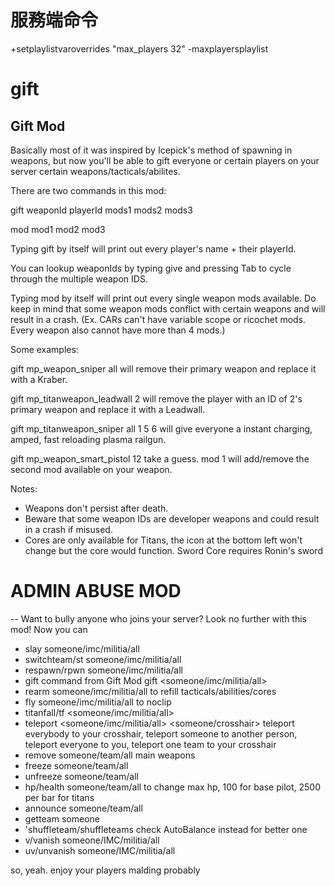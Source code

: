 <!--
 * @Author: HK560
 * @Date: 2021-12-31 16:00:49
 * @LastEditTime: 2021-12-31 16:47:13
 * @LastEditors: HK560
 * @Description:
 * @FilePath: \NorthStarCN_WIKI\Doc\cliForServer.md
-->
# 服務端命令
+setplaylistvaroverrides "max_players 32" -maxplayersplaylist

# gift
Gift Mod
--
Basically most of it was inspired by Icepick's method of spawning in weapons, but now you'll be able to gift everyone or certain players on your server certain weapons/tacticals/abilites.

There are two commands in this mod:

gift  weaponId playerId mods1 mods2 mods3

mod mod1 mod2 mod3

Typing gift by itself will print out every player's name + their playerId.

You can lookup weaponIds by typing give and pressing Tab to cycle through the multiple weapon IDS.

Typing mod by itself will print out every single weapon mods available. Do keep in mind that some weapon mods conflict with certain weapons and will result in a crash. (Ex. CARs can't have variable scope or ricochet mods. Every weapon also cannot have more than 4 mods.)

Some examples:

gift mp_weapon_sniper all will remove their primary weapon and replace it with a Kraber.

gift mp_titanweapon_leadwall 2 will remove the player with an ID of 2's primary weapon and replace it with a Leadwall.

gift mp_titanweapon_sniper all 1 5 6 will give everyone a instant charging, amped, fast reloading plasma railgun.

gift mp_weapon_smart_pistol 12 take a guess.
mod 1 will add/remove the second mod available on your weapon.

Notes:
- Weapons don't persist after death.
- Beware that some weapon IDs are developer weapons and could result in a crash if misused.
- Cores are only available for Titans, the icon at the bottom left won't change but the core would function. Sword Core requires Ronin's sword


# ADMIN ABUSE MOD
--
Want to bully anyone who joins your server? Look no further with this mod! Now you can
- slay someone/imc/militia/all
- switchteam/st someone/imc/militia/all
- respawn/rpwn someone/imc/militia/all
- gift command from Gift Mod gift <weaponId> <someone/imc/militia/all> <mods1> <mods2> <mods3>
- rearm someone/imc/militia/all to refill tacticals/abilities/cores
- fly someone/imc/militia/all to noclip
- titanfall/tf <someone/imc/militia/all>
-  teleport <someone/imc/militia/all> <someone/crosshair> teleport everybody to your crosshair, teleport someone to another person, teleport everyone to you,
    teleport one team to your crosshair
- remove someone/team/all main weapons
- freeze someone/team/all
- unfreeze someone/team/all
- hp/health someone/team/all to change max hp, 100 for base pilot, 2500 per bar for titans
- announce someone/team/all <word1> <word2> <word3>
- getteam someone
- 'shuffleteam/shuffleteams check AutoBalance instead for better one
- v/vanish someone/IMC/militia/all
- uv/unvanish someone/IMC/militia/all

so, yeah. enjoy your players malding probably